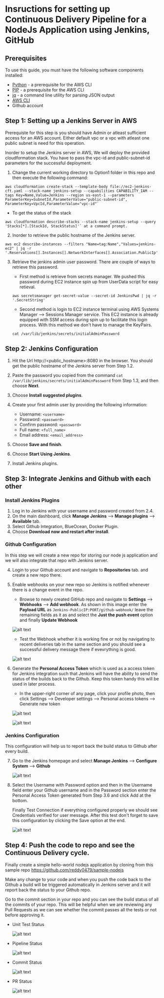 # Insructions for setting up Continuous Delivery Pipeline for a NodeJs Application using Jenkins, GitHub

## Prerequisites

To use this guide, you must have the following software components installed:

+ [Python](http://docs.python-guide.org/en/latest/starting/installation/) - a prerequisite for the AWS CLI
+ [PIP](https://pip.pypa.io/en/stable/installing/) - a prerequisite for the AWS CLI
+ [jq](https://stedolan.github.io/jq/download/) - a command line utility for parsing JSON output
+ [AWS CLI](http://docs.aws.amazon.com/cli/latest/userguide/installing.html)
+ Github account

## Step 1: Setting up a Jenkins Server in AWS

Prerequiste for this step is you should have Admin or atleast sufficient access for an AWS account. Either default vpc or a vpc with atleast one public subnet is need for this operation.  

Inorder to setup the Jenkins server in AWS, We will deploy the provided cloudformation stack. You have to pass the vpc-id and public-subnet-id parameters for the successful deployment.  

1. Change the current working directory to Option1 folder in this repo and then execute the following command:

```
aws cloudformation create-stack --template-body file://ec2-jenkins-cft.yaml --stack-name jenkins-setup --capabilities CAPABILITY_IAM --tags Key=Name,Value=Jenkins --region us-east-1 --parameters ParameterKey=SubnetId,ParameterValue="public-subnet-id", ParameterKey=VpcId,ParameterValue="vpc-id"`
```  

+ To get the status of the stack

```
aws cloudformation describe-stacks --stack-name jenkins-setup --query 'Stacks[*].[StackId, StackStatus]'` at a command prompt.
```

2. Inorder to retrieve the public hostname of the Jenkins server.

```
aws ec2 describe-instances --filters "Name=tag:Name","Values=jenkins-ec2" | jq -r '.Reservations[].Instances[].NetworkInterfaces[].Association.PublicIp'
```

3. Retrieve the jenkins admin user password. There are couple of ways to retrieve this password.
    + First method is retrieve from secrets manager. We pushed this password during EC2 instance spin up from UserData script for easy retieval.

    ```
    aws secretsmanager get-secret-value --secret-id JenkinsPwd | jq -r '.SecretString'
    ```

    + Second method is login to EC2 instance terminal using AWS Systems Manager --> Sessions Manager service. This EC2 instance is already equipped with SSM access during spin up to facilitate this login process. With this method we don't have to manage the KeyPairs.

    ```
    cat /var/lib/jenkins/secrets/initialAdminPassword
    ```

## Step 2: Jenkins Configuration

1. Hit the Url http://<public_hostname>:8080 in the browser. You should get the public hostname of the Jenkins server from Step 1.2.

2. Paste the password you copied from the command `cat /var/lib/jenkins/secrets/initialAdminPassword` from Step 1.3, and then choose **Next**.
3. Choose **Install suggested plugins**.
4. Create your first admin user by providing the following information:

    + Username: `<username>`
    + Password: `<password>`
    + Confirm password: `<password>`
    + Full name: `<full_name>`
    + Email address: `<email_address>`

5. Choose **Save and finish**.
6. Choose **Start Using Jenkins**.
7. Install Jenkins plugins.

## Step 3: Integrate Jenkins and Github with each other
### Install Jenkins Plugins

1. Log in to Jenkins with your username and password created from 2.4.
2. On the main dashboard, click **Manage Jenkins** --> **Manage plugins** --> **Available** tab.
3. Select Github Integration, BlueOcean, Docker Plugin.
4. Choose **Download now and restart after install**.

### Github Configuration

In this step we will create a new repo for storing our node js application and we will also integrate that repo with Jenkins server.

4. Login to your Github account and navigate to **Repositories** tab. and create a new repo there.

5. Enable webhooks on your new repo so Jenkins is notified whenever there is a change event in the repo.

    - Browse to newly created GitHub repo and navigate to **Settings** --> **Webhooks** --> **Add webhook**. As shown in this image enter the **Payload URL** as `Jenkins-PublicIP:PORT/github-webhook/` leave the remaining fields as it as and select the **Just the push event** option and finally **Update Webhook**

    ![alt text](https://github.com/reddy0479/devops-assessment/blob/main/images/github-webhook.png "Github")

    - Test the Webhook whether it is working fine or not by navigating to recent deliveries tab in the same section and you should see a successful delivery message there if evevrything is good.

    ![alt text](https://github.com/reddy0479/devops-assessment/blob/main/images/github-verify.png "Github")

6. Generate the **Personal Access Token** which is used as a access token for Jenkins integration such that Jenkins will have the ability to send the status of the builds back to the Github. Keep this token handy this will be used in later process.
    
    - In the upper-right corner of any page, click your profile photo, then click Settings --> Developer settings --> Personal access tokens --> Generate new token

    ![alt text](https://github.com/reddy0479/devops-assessment/blob/main/images/github-personal.png "Github")

     ![alt text](https://github.com/reddy0479/devops-assessment/blob/main/images/github-pertoken.png "Github")

### Jenkins Configuration

This configuration will help us to report back the build status to Github after every build.

7. Go to the Jenkins homepage and select **Manage Jenkins** --> **Configure System** --> **Github**

    ![alt text](https://github.com/reddy0479/devops-assessment/blob/main/images/jenkins-github.png "Jenkins")

8. Select the Username with Password option and then in the Username field enter your Github username and in the Password section enter the Personal Access Token generated from Step 3.6 and click Add at the bottom. 

    Finally Test Connection if everything configured properly we should see Credentials verified for user message. After this test don't forget to save this configuration by clicking the Save option at the end.
    
    ![alt text](https://github.com/reddy0479/devops-assessment/blob/main/images/github-cred.png "Jenkins")


## Step 4: Push the code to repo and see the Continuous Delivery cycle.

Finally create a simple hello-world nodejs application by cloning from this sample repo https://github.com/reddy0479/sample-nodejs

Make any change to your code and when you push the code back to the Github a build will be triggered automatically in Jenkins server and it will report back the status to your Github repo.

Go to the commit section in your repo and you can see the build status of all the commits of your repo. This will be helpful when we are reviewing any Pull Requests as we can see whether the commit passes all the tests or not before approving it.

- Unit Test Status

    ![alt text](https://github.com/reddy0479/devops-assessment/blob/main/images/test-status.png "Jenkins")

- Pipeline Status

    ![alt text](https://github.com/reddy0479/devops-assessment/blob/main/images/pipeline-status.png "Jenkins")

- Commit Status

     ![alt text](https://github.com/reddy0479/devops-assessment/blob/main/images/commit-check.png "Jenkins")

- PR Status

     ![alt text](https://github.com/reddy0479/devops-assessment/blob/main/images/PR-Check.png "Jenkins")